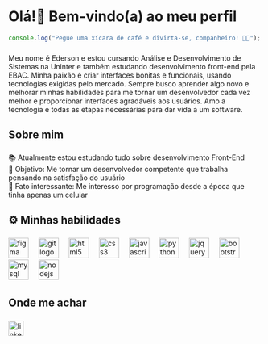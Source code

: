 <h1>Olá!👋 Bem-vindo(a) ao meu perfil</h1>

```js
console.log("Pegue uma xícara de café e divirta-se, companheiro! 👨‍💻");
```

###

<p align="left">Meu nome é Ederson e estou cursando Análise e Desenvolvimento de Sistemas na Uninter e também estudando desenvolvimento front-end pela EBAC. Minha paixão é criar interfaces bonitas e funcionais, usando tecnologias exigidas pelo mercado. Sempre busco aprender algo novo e melhorar minhas habilidades para me tornar um desenvolvedor cada vez melhor e proporcionar interfaces agradáveis aos usuários. Amo a tecnologia e todas as etapas necessárias para dar vida a um software.</p>

###

<h2 align="left">Sobre mim</h2>

###

<p align="left">📚 Atualmente estou estudando tudo sobre desenvolvimento Front-End<br>🎯 Objetivo: Me tornar um desenvolvedor competente que trabalha pensando na satisfação do usuário<br>🎲 Fato interessante: Me interesso por programação desde a época que tinha apenas um celular</p>

###

<h2 align="left">⚙️ Minhas habilidades</h2>

###

<div align="left">
  <img src="https://cdn.jsdelivr.net/gh/devicons/devicon/icons/figma/figma-original.svg" height="40" alt="figma logo"  />
  <img width="12" />
  <img src="https://cdn.jsdelivr.net/gh/devicons/devicon/icons/git/git-original.svg" height="40" alt="git logo"  />
  <img width="12" />
  <img src="https://cdn.jsdelivr.net/gh/devicons/devicon/icons/html5/html5-original.svg" height="40" alt="html5 logo"  />
  <img width="12" />
  <img src="https://cdn.jsdelivr.net/gh/devicons/devicon/icons/css3/css3-original.svg" height="40" alt="css3 logo"  />
  <img width="12" />
  <img src="https://cdn.jsdelivr.net/gh/devicons/devicon/icons/javascript/javascript-plain.svg" height="40" alt="javascript logo"  />
  <img width="12" />
  <img src="https://cdn.jsdelivr.net/gh/devicons/devicon/icons/python/python-original.svg" height="40" alt="python logo"  />
  <img width="12" />
  <img src="https://cdn.jsdelivr.net/gh/devicons/devicon/icons/jquery/jquery-original.svg" height="40" alt="jquery logo"  />
  <img width="12" />
  <img src="https://cdn.jsdelivr.net/gh/devicons/devicon/icons/bootstrap/bootstrap-original.svg" height="40" alt="bootstrap logo"  />
  <img width="12" />
  <img src="https://cdn.jsdelivr.net/gh/devicons/devicon/icons/mysql/mysql-original.svg" height="40" alt="mysql logo"  />
  <img width="12" />
  <img src="https://cdn.jsdelivr.net/gh/devicons/devicon/icons/nodejs/nodejs-original.svg" height="40" alt="nodejs logo"  />
</div>

###

<h2 align="left">Onde me achar</h2>

###

<div align="left">
  <a href="https://www.linkedin.com/in/eddo-ramos" target="_blank">
    <img src="https://img.shields.io/static/v1?message=LinkedIn&logo=linkedin&label=&color=0077B5&logoColor=white&labelColor=&style=for-the-badge" height="30" alt="linkedin logo"  />
  </a>
</div>

###
